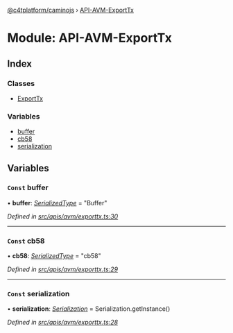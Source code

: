 [@c4tplatform/caminojs](../api.md) › [API-AVM-ExportTx](api_avm_exporttx.md)

# Module: API-AVM-ExportTx

## Index

### Classes

* [ExportTx](../classes/api_avm_exporttx.exporttx.md)

### Variables

* [buffer](api_avm_exporttx.md#const-buffer)
* [cb58](api_avm_exporttx.md#const-cb58)
* [serialization](api_avm_exporttx.md#const-serialization)

## Variables

### `Const` buffer

• **buffer**: *[SerializedType](utils_serialization.md#serializedtype)* = "Buffer"

*Defined in [src/apis/avm/exporttx.ts:30](https://github.com/chain4travel/caminojs/blob/ac57b5af/src/apis/avm/exporttx.ts#L30)*

___

### `Const` cb58

• **cb58**: *[SerializedType](utils_serialization.md#serializedtype)* = "cb58"

*Defined in [src/apis/avm/exporttx.ts:29](https://github.com/chain4travel/caminojs/blob/ac57b5af/src/apis/avm/exporttx.ts#L29)*

___

### `Const` serialization

• **serialization**: *[Serialization](../classes/utils_serialization.serialization.md)* = Serialization.getInstance()

*Defined in [src/apis/avm/exporttx.ts:28](https://github.com/chain4travel/caminojs/blob/ac57b5af/src/apis/avm/exporttx.ts#L28)*
